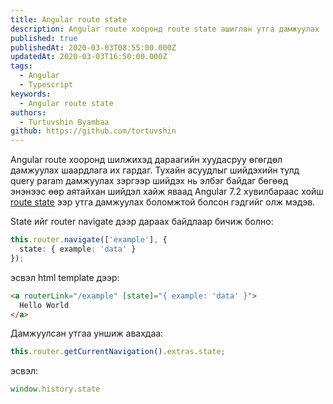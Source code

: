 ```yaml
---
title: Angular route state
description: Angular route хооронд route state ашиглан утга дамжуулах
published: true
publishedAt: 2020-03-03T08:55:00.000Z
updatedAt: 2020-03-03T16:50:00.000Z
tags:
  - Angular
  - Typescript
keywords:
  - Angular route state
authors:
  - Turtuvshin Byambaa
github: https://github.com/tortuvshin
---
```


Angular route хооронд шилжихэд дараагийн хуудасруу өгөгдөл дамжуулах шаардлага их гардаг. Тухайн асуудлыг шийдэхийн тулд query param дамжуулах зэргээр шийдэх нь элбэг байдаг бөгөөд энэнээс өөр аятайхан шийдэл хайж яваад
Angular 7.2 хувилбараас хойш [route state](https://angular.io/guide/router#router-state) ээр утга дамжуулах боломжтой болсон гэдгийг олж мэдэв.

State ийг router navigate дээр дараах байдлаар бичиж болно:
```ts
this.router.navigate(['example'], { 
  state: { example: 'data' } 
});

```

эсвэл html template дээр:

```html
<a routerLink="/example" [state]="{ example: 'data' }">
  Hello World
</a>
```

Дамжуулсан утгаа уншиж авахдаа:

```ts
this.router.getCurrentNavigation().extras.state;
```
эсвэл:

```ts
window.history.state
```

